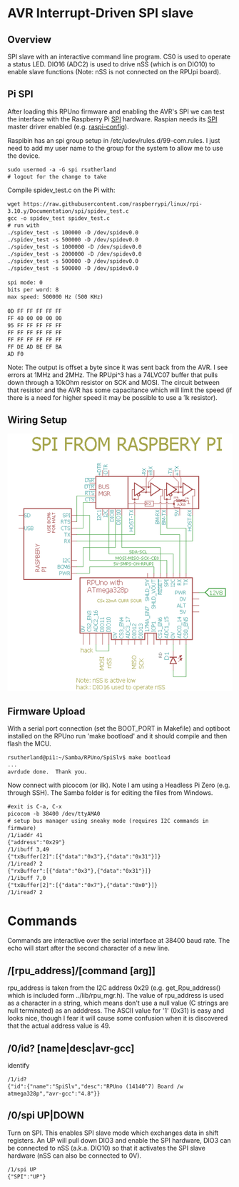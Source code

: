 # AVR  Interrupt-Driven SPI slave

## Overview

SPI slave with an interactive command line program. CS0 is used to operate a status LED. DIO16 (ADC2) is used to drive nSS (which is on DIO10) to enable slave functions (Note: nSS is not connected on the RPUpi board).


## Pi SPI

After loading this RPUno firmware and enabling the AVR's SPI we can test the interface with the Raspberry Pi [SPI] hardware. Raspian needs its [SPI] master driver enabled (e.g. [raspi-config]).

[SPI]: https://www.raspberrypi.org/documentation/hardware/raspberrypi/spi/README.md
[raspi-config]: https://www.raspberrypi.org/documentation/configuration/raspi-config.md

Raspibin has an spi group setup in /etc/udev/rules.d/99-com.rules. I just need to add my user name to the group for the system to allow me to use the device.

``` 
sudo usermod -a -G spi rsutherland
# logout for the change to take
``` 

Compile spidev_test.c on the Pi with:

``` 
wget https://raw.githubusercontent.com/raspberrypi/linux/rpi-3.10.y/Documentation/spi/spidev_test.c
gcc -o spidev_test spidev_test.c
# run with
./spidev_test -s 100000 -D /dev/spidev0.0
./spidev_test -s 500000 -D /dev/spidev0.0
./spidev_test -s 1000000 -D /dev/spidev0.0
./spidev_test -s 2000000 -D /dev/spidev0.0
./spidev_test -s 500000 -D /dev/spidev0.0
./spidev_test -s 500000 -D /dev/spidev0.0

spi mode: 0
bits per word: 8
max speed: 500000 Hz (500 KHz)

0D FF FF FF FF FF
FF 40 00 00 00 00
95 FF FF FF FF FF
FF FF FF FF FF FF
FF FF FF FF FF FF
FF DE AD BE EF BA
AD F0
``` 

Note: The output is offset a byte since it was sent back from the AVR. I see errors at 1MHz and 2MHz. The RPUpi^3 has a 74LVC07 buffer that pulls down through a 10kOhm resistor on SCK and MOSI. The circuit between that resistor and the AVR has some capacitance which will limit the speed (if there is a need for higher speed it may be possible to use a 1k resistor).


## Wiring Setup

![Wiring](./Setup/SpiSlvWiring.png)


## Firmware Upload

With a serial port connection (set the BOOT_PORT in Makefile) and optiboot installed on the RPUno run 'make bootload' and it should compile and then flash the MCU.

``` 
rsutherland@pi1:~/Samba/RPUno/SpiSlv$ make bootload
...
avrdude done.  Thank you.
``` 

Now connect with picocom (or ilk). Note I am using a Headless Pi Zero (e.g. through SSH). The Samba folder is for editing the files from Windows.

``` 
#exit is C-a, C-x
picocom -b 38400 /dev/ttyAMA0
# setup bus manager using sneaky mode (requires I2C commands in firmware)
/1/iaddr 41
{"address":"0x29"}
/1/ibuff 3,49
{"txBuffer[2]":[{"data":"0x3"},{"data":"0x31"}]}
/1/iread? 2
{"rxBuffer":[{"data":"0x3"},{"data":"0x31"}]}
/1/ibuff 7,0
{"txBuffer[2]":[{"data":"0x7"},{"data":"0x0"}]}
/1/iread? 2
``` 

# Commands

Commands are interactive over the serial interface at 38400 baud rate. The echo will start after the second character of a new line. 


## /\[rpu_address\]/\[command \[arg\]\]

rpu_address is taken from the I2C address 0x29 (e.g. get_Rpu_address() which is included form ../lib/rpu_mgr.h). The value of rpu_address is used as a character in a string, which means don't use a null value (C strings are null terminated) as an adddress. The ASCII value for '1' (0x31) is easy and looks nice, though I fear it will cause some confusion when it is discovered that the actual address value is 49.


## /0/id? \[name|desc|avr-gcc\]

identify 

``` 
/1/id?
{"id":{"name":"SpiSlv","desc":"RPUno (14140^7) Board /w atmega328p","avr-gcc":"4.8"}}
``` 


## /0/spi UP|DOWN

Turn on SPI. This enables SPI slave mode which exchanges data in shift registers. An UP will pull down DIO3 and enable the SPI hardware, DIO3 can be connected to nSS (a.k.a. DIO10) so that it activates the SPI slave hardware (nSS can also be connected to 0V). 

``` 
/1/spi UP
{"SPI":"UP"}
``` 
